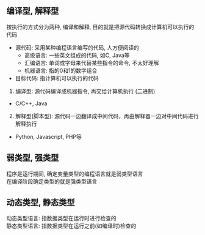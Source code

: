 ## 编译型, 解释型
按执行的方式分为两种, 编译和解释, 目的就是把源代码转换成计算机可以执行的代码 <br>
* 源代码: 采用某种编程语言编写的代码, 人方便阅读的
    * 高级语言:  一些英文组成的代码, 如C, Java等
    * 汇编语言:  单词或字母来代替某些指令的命令, 不太好理解
    * 机器语言:  指的0和1的数字组合
* 目标代码: 指计算机可以执行的代码

1. 编译型: 源代码编译成机器指令, 再交给计算机执行 (二进制)
* C/C++, Java
2. 解释型(脚本型): 源代码一边翻译成中间代码，再由解释器一边对中间代码进行解释执行
* Python, Javascript, PHP等

## 弱类型, 强类型
程序是运行期间, 确定变量类型的编程语言就是弱类型语言 <br>
在编译阶段确定类型的就是强类型语言

## 动态类型, 静态类型
动态类型语言: 指数据类型在运行时进行检查的 <br>
静态类型语言: 指数据类型在运行之前(如编译时)检查的
